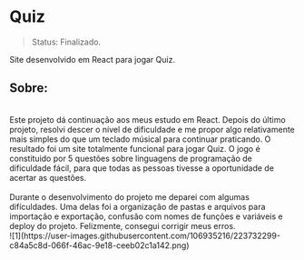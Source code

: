 # Quiz

>Status: Finalizado.

Site desenvolvido em React para jogar Quiz.
<br>

<h2>Sobre:</h2>
<br>
Este projeto dá continuação aos meus estudo em React. Depois do último projeto, resolvi descer o nível de dificuldade e me propor algo relativamente mais simples do que um teclado músical para continuar praticando. O resultado foi um site totalmente funcional para jogar Quiz. O jogo é constituido por 5 questões sobre linguagens de programação de dificuldade fácil, para que todas as pessoas tivesse a oportunidade de acertar as questões. <br>

<br>
Durante o desenvolvimento do projeto me deparei com algumas difículdades. Uma delas foi a organização de pastas e arquivos para importação e exportação, confusão com nomes de funções e variáveis e deploy do projeto. Felizmente, consegui corrigir meus erros.
<br>
![1](https://user-images.githubusercontent.com/106935216/223732299-c84a5c8d-066f-46ac-9e18-ceeb02c1a142.png)
